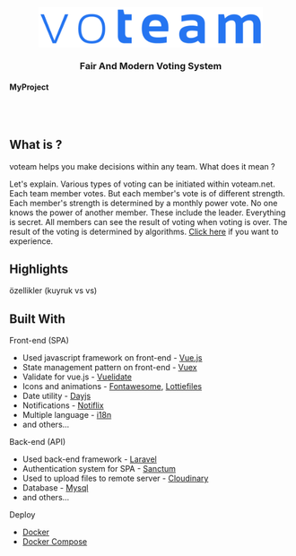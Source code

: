 <br />

<div align="center">
<img src="./images/voteam.png" align="center" width="400" alt="Project icon">
</div>

<div align="center"> 
<h3 align="center">
 Fair And Modern Voting System
</h3> 
 </div>


#### MyProject

<br />
<br />

 
 ## What is ?
voteam helps you make decisions within any team. What does it mean ? 

Let's explain. Various types of voting can be initiated within voteam.net. 
Each team member votes. But each member's vote is of different strength. 
Each member's strength is determined by a monthly power vote. 
No one knows the power of another member. These include the leader.
Everything is secret. All members can see the result of voting when voting is over.
The result of the voting is determined by algorithms. 
[Click here](http://voteam.net/) if you want to experience.

 ## Highlights
özellikler (kuyruk vs vs)


## Built With
Front-end (SPA)
  - Used javascript framework on front-end - [Vue.js](https://vuejs.org/)
  - State management pattern on front-end - [Vuex](https://vuex.vuejs.org/)
  - Validate for vue.js - [Vuelidate](https://vuelidate.js.org/)
  - Icons and animations - [Fontawesome](https://fontawesome.com/), [Lottiefiles](https://lottiefiles.com/)
  - Date utility  - [Dayjs](https://day.js.org/)
  - Notifications - [Notiflix](https://notiflix.github.io/)
  - Multiple language - [i18n](https://kazupon.github.io/vue-i18n/)
  - and others...

Back-end (API)
  - Used back-end framework - [Laravel](https://laravel.com/)
  - Authentication system for SPA - [Sanctum](https://laravel.com/docs/8.x/sanctum)
  - Used to upload files to remote server - [Cloudinary](https://cloudinary.com/)
  - Database - [Mysql](https://www.mysql.com/)
  - and others...

Deploy
  - [Docker](https://www.docker.com/)
  - [Docker Compose](https://docs.docker.com/compose/)
